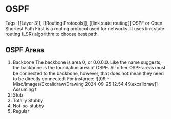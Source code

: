 # OSPF
Tags: [[Layer 3]], [[Routing Protocols]], [[link state routing]]
OSPF or Open Shortest Path First is a routing protocol used for networks. It uses link state routing (LSR) algorithm to choose best path. 

## OSPF Areas
1. Backbone
	The backbone is area 0, or 0.0.0.0. Like the name suggests, the backbone is the foundation area of OSPF. All other OSPF areas must be connected to the backbone, however, that does not mean they need to be directly connected. For instance: 
	![[09 - Misc/Images/Excalidraw/Drawing 2024-09-25 12.54.49.excalidraw]]
	Assuming t
1. Stub
2. Totally Stubby
3. Not-so-stubby
4. Regular